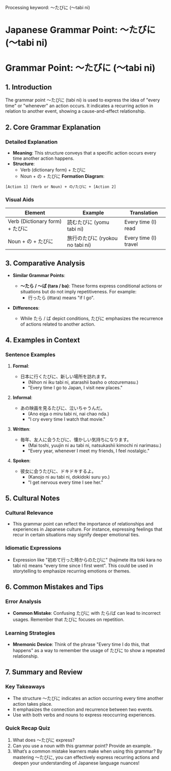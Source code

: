 Processing keyword: ～たびに (〜tabi ni)
# Japanese Grammar Point: ～たびに (〜tabi ni)
# Grammar Point: ～たびに (〜tabi ni)
## 1. Introduction
The grammar point ～たびに (tabi ni) is used to express the idea of "every time" or "whenever" an action occurs. It indicates a recurring action in relation to another event, showing a cause-and-effect relationship. 
## 2. Core Grammar Explanation
### Detailed Explanation
- **Meaning**: This structure conveys that a specific action occurs every time another action happens.
- **Structure**: 
  - Verb (dictionary form) + たびに
  - Noun + の + たびに
**Formation Diagram**:
```
[Action 1] (Verb or Noun) + の/たびに + [Action 2]
```
### Visual Aids
| Element             | Example                                             | Translation                     |
|---------------------|-----------------------------------------------------|---------------------------------|
| Verb (Dictionary form) + たびに | 読むたびに (yomu tabi ni)                     | Every time (I) read            |
| Noun + の + たびに   | 旅行のたびに (ryokou no tabi ni)                | Every time (I) travel           |
## 3. Comparative Analysis
- **Similar Grammar Points**:
  - **～たら / ～ば (tara / ba)**: These forms express conditional actions or situations but do not imply repetitiveness. For example:
    - 行ったら (ittara) means "if I go".
  
- **Differences**:
  - While たら / ば depict conditions, たびに emphasizes the recurrence of actions related to another action.
## 4. Examples in Context
### Sentence Examples
1. **Formal**:
   - 日本に行くたびに、新しい場所を訪れます。
     - (Nihon ni iku tabi ni, atarashii basho o otozuremasu.)
     - "Every time I go to Japan, I visit new places."
  
2. **Informal**:
   - あの映画を見るたびに、泣いちゃうんだ。
     - (Ano eiga o miru tabi ni, nai chao nda.)
     - "I cry every time I watch that movie."
  
3. **Written**:
   - 毎年、友人に会うたびに、懐かしい気持ちになります。
     - (Mai toshi, yuujin ni au tabi ni, natsukashii kimochi ni narimasu.)
     - "Every year, whenever I meet my friends, I feel nostalgic."
4. **Spoken**:
   - 彼女に会うたびに、ドキドキするよ。
     - (Kanojo ni au tabi ni, dokidoki suru yo.)
     - "I get nervous every time I see her."
## 5. Cultural Notes
### Cultural Relevance
- This grammar point can reflect the importance of relationships and experiences in Japanese culture. For instance, expressing feelings that recur in certain situations may signify deeper emotional ties.
### Idiomatic Expressions
- Expression like "初めて行った時からのたびに" (hajimete itta toki kara no tabi ni) means "every time since I first went". This could be used in storytelling to emphasize recurring emotions or themes.
## 6. Common Mistakes and Tips
### Error Analysis
- **Common Mistake**: Confusing たびに with たら/ば can lead to incorrect usages. Remember that たびに focuses on repetition.
  
### Learning Strategies
- **Mnemonic Device**: Think of the phrase "Every time I do this, that happens" as a way to remember the usage of たびに to show a repeated relationship.
## 7. Summary and Review
### Key Takeaways
- The structure ～たびに indicates an action occurring every time another action takes place.
- It emphasizes the connection and recurrence between two events.
- Use with both verbs and nouns to express reoccurring experiences.
### Quick Recap Quiz
1. What does ～たびに express?
2. Can you use a noun with this grammar point? Provide an example.
3. What’s a common mistake learners make when using this grammar?
By mastering ～たびに, you can effectively express recurring actions and deepen your understanding of Japanese language nuances!
